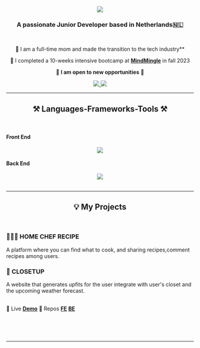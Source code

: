 

<h1 align="center">
    <img src="https://readme-typing-svg.herokuapp.com/?font=Righteous&size=35&center=true&vCenter=true&width=500&height=70&duration=4000&lines=Hi+There!+👋;+I'm+Winnie!;" />
</h1>

<h3 align="center">A passionate Junior Developer based in Netherlands🇳🇱</h3>

<br/>

<div align="center">
 
 🔭 I am a full-time mom and made the transition to the tech industry**
 
 🌱 I completed a 10-weeks intensive bootcamp at **[MindMingle](https://www.mindmingle.nl/)** in fall 2023

🌟 **I am open to new opportunities** 🌟

 </div>
 
<div align="center"> 
  <a href="winnieiwingw@gmail.com">
    <img src="https://img.shields.io/badge/Gmail-333333?style=for-the-badge&logo=gmail&logoColor=red" />
  </a>

  
  <a href="https://github.com/winnieHgit" target="_blank">
     <img src="https://img.shields.io/badge/Portfolio-FF5722?style=for-the-badge&logo=todoist&logoColor=white" target="_blank" />
  </a>
</div>

 <hr/>
 
<h2 align="center">⚒️ Languages-Frameworks-Tools ⚒️</h2>
<br/>
<div align="center">
  <h4 align="left"> Front End </h4>
    <img src="https://skillicons.dev/icons?i=react,html,css,nextjs,javascript,typescript,figma,tailwind" />
  
  <h4 align="left"> Back End </h4>
    <img src="https://skillicons.dev/icons?i=nodejs,express,prisma,sqlite," /><br>
</div>

<br/>
<hr/>

<div align="center">
  <h2>💡 My Projects </h2>
  <br>
  <div align="left">
 
 <h3>👨🏻‍🍳 HOME CHEF RECIPE </h3>
 
 A platform where you can find what to cook, and sharing recipes,comment recipes among users.

 <h3>🧥 CLOSETUP </h3>
 A website that generates upfits for the user integrate with user's closet and the upcoming weather forecast.

 
<div align="left">
<br />

🌱 Live **[Demo](https://closetup.vercel.app)** 
🌱 Repos **[FE](https://github.com/winnieHgit/Frontend-Porfolio-closet)** **[BE](https://github.com/winnieHgit/Backend-Porfolio-closet)** 




 </div>
   
 

 </div>
 
  <br/><br/><br/>
</div>

<hr/>




